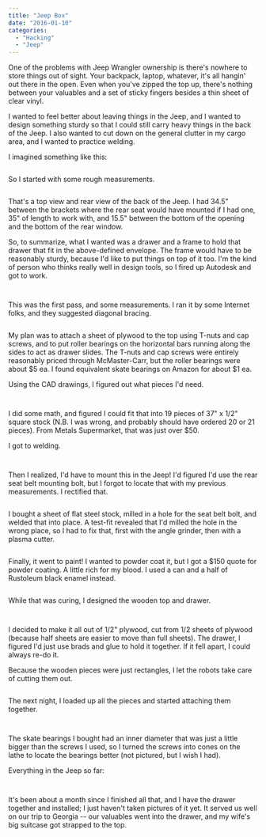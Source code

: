 ```yaml
---
title: "Jeep Box"
date: "2016-01-10"
categories:
  - "Hacking"
  - "Jeep"
---
```


One of the problems with Jeep Wrangler ownership is there's nowhere to store things out of sight. Your backpack, laptop, whatever, it's all hangin' out there in the open. Even when you've zipped the top up, there's nothing between your valuables and a set of sticky fingers besides a thin sheet of clear vinyl.

<!--more-->

I wanted to feel better about leaving things in the Jeep, and I wanted to design something sturdy so that I could still carry heavy things in the back of the Jeep. I also wanted to cut down on the general clutter in my cargo area, and I wanted to practice welding.

I imagined something like this:

<a href="https://agocs.smugmug.com/Other/Jeepquest/i-WhDR5Qd/A"><img src="https://agocs.smugmug.com/Other/Jeepquest/i-WhDR5Qd/0/L/IMG_20151213_233221-L.jpg" alt=""></a>


So I started with some rough measurements.

<a href="https://agocs.smugmug.com/Other/Jeepquest/i-pRWHkrf/A"><img src="https://agocs.smugmug.com/Other/Jeepquest/i-pRWHkrf/0/XL/IMG_20160110_164946-XL.jpg" alt=""></a>

That's a top view and rear view of the back of the Jeep. I had 34.5" between the brackets where the rear seat would have mounted if I had one, 35" of length to work with, and 15.5" between the bottom of the opening and the bottom of the rear window. 

So, to summarize, what I wanted was a drawer and a frame to hold that drawer that fit in the above-defined envelope. The frame would have to be reasonably sturdy, because I'd like to put things on top of it too. I'm the kind of person who thinks really well in design tools, so I fired up Autodesk and got to work.

<a href="https://agocs.smugmug.com/Other/Jeepquest/i-BkMSCKq/A"><img src="https://agocs.smugmug.com/Other/Jeepquest/i-BkMSCKq/0/M/jeepbox0-M.png" alt=""></a>

<a href="https://agocs.smugmug.com/Other/Jeepquest/i-f9XHK5m/A"><img src="https://agocs.smugmug.com/Other/Jeepquest/i-f9XHK5m/0/M/jeepbox-M.png" alt=""></a>

This was the first pass, and some measurements. I ran it by some Internet folks, and they suggested diagonal bracing.

<a href="https://agocs.smugmug.com/Other/Jeepquest/i-C39GHxD/A"><img src="https://agocs.smugmug.com/Other/Jeepquest/i-C39GHxD/0/M/jeepbox1-M.png" alt=""></a>

My plan was to attach a sheet of plywood to the top using T-nuts and cap screws, and to put roller bearings on the horizontal bars running along the sides to act as drawer slides. The T-nuts and cap screws were entirely reasonably priced through McMaster-Carr, but the roller bearings were about $5 ea. I found equivalent skate bearings on Amazon for about $1 ea.

Using the CAD drawings, I figured out what pieces I'd need. 

<a href="https://agocs.smugmug.com/Other/Jeepquest/i-bkW8ccS/A"><img src="https://agocs.smugmug.com/Other/Jeepquest/i-bkW8ccS/0/L/IMG_20160110_165039-L.jpg" alt=""></a>

<a href="https://agocs.smugmug.com/Other/Jeepquest/i-KpPPZbL/A"><img src="https://agocs.smugmug.com/Other/Jeepquest/i-KpPPZbL/0/L/IMG_20160110_165045-L.jpg" alt=""></a>

I did some math, and figured I could fit that into 19 pieces of 37" x 1/2" square stock (N.B. I was wrong, and probably should have ordered 20 or 21 pieces). From Metals Supermarket, that was just over $50. 

I got to welding.

<a href="https://agocs.smugmug.com/Other/Jeepquest/i-hZ3gTBj/A"><img src="https://agocs.smugmug.com/Other/Jeepquest/i-hZ3gTBj/0/L/20151122202228-L.jpg" alt=""></a>

<a href="https://agocs.smugmug.com/Other/Jeepquest/i-3THvt8F/A"><img src="https://agocs.smugmug.com/Other/Jeepquest/i-3THvt8F/0/L/20151127145653-L.jpg" alt=""></a>

Then I realized, I'd have to mount this in the Jeep! I'd figured I'd use the rear seat belt mounting bolt, but I forgot to locate that with my previous measurements. I rectified that.

<a href="https://agocs.smugmug.com/Other/Jeepquest/i-vdQh37C/A"><img src="https://agocs.smugmug.com/Other/Jeepquest/i-vdQh37C/0/L/IMG_20160110_165102-L.jpg" alt=""></a>

I bought a sheet of flat steel stock, milled in a hole for the seat belt bolt, and welded that into place. A test-fit revealed that I'd milled the hole in the wrong place, so I had to fix that, first with the angle grinder, then with a plasma cutter.

<a href="https://agocs.smugmug.com/Other/Jeepquest/i-vJ7hXHd/A"><img src="https://agocs.smugmug.com/Other/Jeepquest/i-vJ7hXHd/0/L/IMG_20151213_161552-L.jpg" alt=""></a>

Finally, it went to paint! I wanted to powder coat it, but I got a $150 quote for powder coating. A little rich for my blood. I used a can and a half of Rustoleum black enamel instead. 

<a href="https://agocs.smugmug.com/Other/Jeepquest/i-CZvPjPL/A"><img src="https://agocs.smugmug.com/Other/Jeepquest/i-CZvPjPL/0/L/IMG_20151213_161533-L.jpg" alt=""></a>

While that was curing, I designed the wooden top and drawer. 

<a href="https://agocs.smugmug.com/Other/Jeepquest/i-M5HxzpL/A"><img src="https://agocs.smugmug.com/Other/Jeepquest/i-M5HxzpL/0/L/IMG_20160110_165118-L.jpg" alt=""></a>

<a href="https://agocs.smugmug.com/Other/Jeepquest/i-fzJvNqc/A"><img src="https://agocs.smugmug.com/Other/Jeepquest/i-fzJvNqc/0/L/IMG_20160110_165126-L.jpg" alt=""></a>

I decided to make it all out of 1/2" plywood, cut from 1/2 sheets of plywood (because half sheets are easier to move than full sheets). The drawer, I figured I'd just use brads and glue to hold it together. If it fell apart, I could always re-do it.

Because the wooden pieces were just rectangles, I let the robots take care of cutting them out. 

<a href="https://agocs.smugmug.com/Other/Jeepquest/i-kXbHbZJ/A"><img src="https://agocs.smugmug.com/Other/Jeepquest/i-kXbHbZJ/0/L/IMG_20151213_190147-L.jpg" alt=""></a>

The next night, I loaded up all the pieces and started attaching them together.

<a href="https://agocs.smugmug.com/Other/Jeepquest/i-9MDj4c5/A"><img src="https://agocs.smugmug.com/Other/Jeepquest/i-9MDj4c5/0/L/IMG_20151215_214357-L.jpg" alt=""></a>

<a href="https://agocs.smugmug.com/Other/Jeepquest/i-VKZjkqQ/A"><img src="https://agocs.smugmug.com/Other/Jeepquest/i-VKZjkqQ/0/L/IMG_20151215_214523-L.jpg" alt=""></a>

The skate bearings I bought had an inner diameter that was just a little bigger than the screws I used, so I turned the screws into cones on the lathe to locate the bearings better (not pictured, but I wish I had). 

Everything in the Jeep so far:

<a href="https://agocs.smugmug.com/Other/Jeepquest/i-FbtLRtD/A"><img src="https://agocs.smugmug.com/Other/Jeepquest/i-FbtLRtD/0/L/IMG_20151215_220627-L.jpg" alt=""></a>

<a href="https://agocs.smugmug.com/Other/Jeepquest/i-cNtzdDR/A"><img src="https://agocs.smugmug.com/Other/Jeepquest/i-cNtzdDR/0/L/IMG_20151215_220644-L.jpg" alt=""></a>

It's been about a month since I finished all that, and I have the drawer together and installed; I just haven't taken pictures of it yet. It served us well on our trip to Georgia -- our valuables went into the drawer, and my wife's big suitcase got strapped to the top. 


